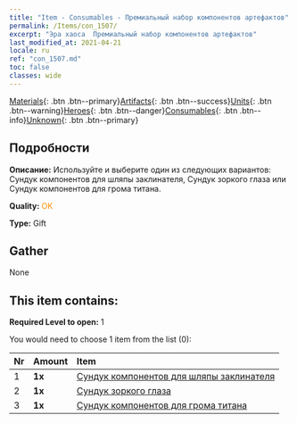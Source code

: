 ```yaml
---
title: "Item - Consumables - Премиальный набор компонентов артефактов"
permalink: /Items/con_1507/
excerpt: "Эра хаоса  Премиальный набор компонентов артефактов"
last_modified_at: 2021-04-21
locale: ru
ref: "con_1507.md"
toc: false
classes: wide
---
```

 [Materials](/ru/Items/){: .btn .btn--primary}[Artifacts](/ru/Items/Artifacts/){: .btn .btn--success}[Units](/ru/Items/Units/){: .btn .btn--warning}[Heroes](/ru/Items/Heroes/){: .btn .btn--danger}[Consumables](/ru/Items/Consumables/){: .btn .btn--info}[Unknown](/ru/Items/Unknown/){: .btn .btn--primary}

## Подробности
 **Описание:** Используйте и выберите один из следующих вариантов: Сундук компонентов для шляпы заклинателя, Сундук зоркого глаза или Сундук компонентов для грома титана.

 **Quality:** <span style="color: #FF8C00">OK</span>

 **Type:** Gift

## Gather

  None

## This item contains:

 **Required Level to open:** 1

 You would need to choose 1 item from the list (0):

  | Nr | Amount |     Item    |
  |:---|:-------|:------------|
  | 1 |  **1x** | [Сундук компонентов для шляпы заклинателя](/ru/Items/con_1359/) |  | 
  | 2 |  **1x** | [Сундук зоркого глаза](/ru/Items/con_1349/) |  | 
  | 3 |  **1x** | [Сундук компонентов для грома титана](/ru/Items/con_1343/) |  | 
